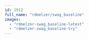 ```yaml
---
id: 1912
full_name: "rdmelzer/swag_baseline"
images: 
  - "rdmelzer-swag_baseline-latest"
  - "rdmelzer-swag_baseline-try"
---
```

